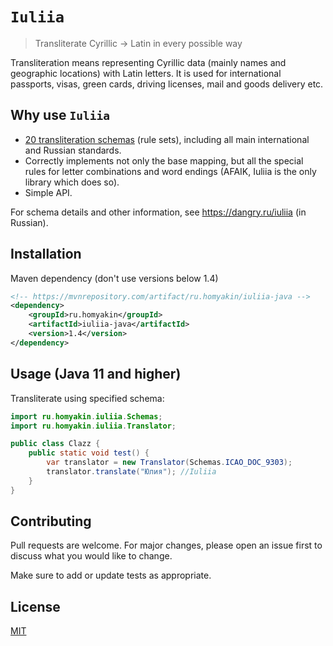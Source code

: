 # `Iuliia`

> Transliterate Cyrillic → Latin in every possible way

Transliteration means representing Cyrillic data (mainly names and geographic locations) with Latin letters. It is used for international passports, visas, green cards, driving licenses, mail and goods delivery etc.

## Why use `Iuliia`

-   [20 transliteration schemas](https://github.com/nalgeon/iuliia/blob/master/README.md#supported-schemas) (rule sets), including all main international and Russian standards.
-   Correctly implements not only the base mapping, but all the special rules for letter combinations and word endings (AFAIK, Iuliia is the only library which does so).
-   Simple API.

For schema details and other information, see <https://dangry.ru/iuliia> (in Russian).

## Installation
Maven dependency (don't use versions below 1.4)
```xml
<!-- https://mvnrepository.com/artifact/ru.homyakin/iuliia-java -->
<dependency>
    <groupId>ru.homyakin</groupId>
    <artifactId>iuliia-java</artifactId>
    <version>1.4</version>
</dependency>

```

## Usage (Java 11 and higher)

Transliterate using specified schema:

```java
import ru.homyakin.iuliia.Schemas;
import ru.homyakin.iuliia.Translator;

public class Clazz {
    public static void test() {        
        var translator = new Translator(Schemas.ICAO_DOC_9303);
        translator.translate("Юлия"); //Iuliia
    }
}
```

## Contributing

Pull requests are welcome. For major changes, please open an issue first to discuss what you would like to change.

Make sure to add or update tests as appropriate.

## License

[MIT](https://choosealicense.com/licenses/mit/)
